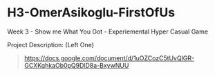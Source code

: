 # H3-OmerAsikoglu-FirstOfUs
Week 3 - Show me What You Got - Experiemental Hyper Casual Game

Project Description: (Left One)
> https://docs.google.com/document/d/1uOZCozC5tUvQlGR-GCXKqhkaOb0pQ9DlD8a-BxywNUU
